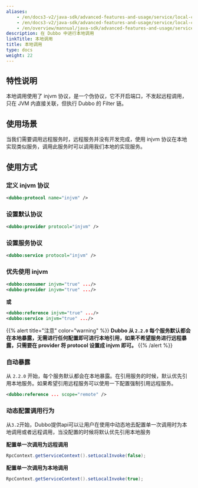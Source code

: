 ```yaml
---
aliases:
    - /en/docs3-v2/java-sdk/advanced-features-and-usage/service/local-call/
    - /en/docs3-v2/java-sdk/advanced-features-and-usage/service/local-call/
    - /en/overview/mannual/java-sdk/advanced-features-and-usage/service/local-call/
description: 在 Dubbo 中进行本地调用
linkTitle: 本地调用
title: 本地调用
type: docs
weight: 22
---
```


## 特性说明
本地调用使用了 injvm 协议，是一个伪协议，它不开启端口，不发起远程调用，只在 JVM 内直接关联，但执行 Dubbo 的 Filter 链。

## 使用场景

当我们需要调用远程服务时，远程服务并没有开发完成，使用 injvm 协议在本地实现类似服务，调用此服务时可以调用我们本地的实现服务。

## 使用方式

### 定义 injvm 协议
```xml
<dubbo:protocol name="injvm" />
```

### 设置默认协议

```xml
<dubbo:provider protocol="injvm" />
```

### 设置服务协议

```xml
<dubbo:service protocol="injvm" />
```

### 优先使用 injvm

```xml
<dubbo:consumer injvm="true" .../>
<dubbo:provider injvm="true" .../>
```

**或**

```xml
<dubbo:reference injvm="true" .../>
<dubbo:service injvm="true" .../>
```

{{% alert title="注意" color="warning" %}}
**Dubbo 从 `2.2.0` 每个服务默认都会在本地暴露，无需进行任何配置即可进行本地引用，如果不希望服务进行远程暴露，只需要在 provider 将 protocol 设置成 injvm 即可。**
{{% /alert %}}


### 自动暴露

从 `2.2.0` 开始，每个服务默认都会在本地暴露。在引用服务的时候，默认优先引用本地服务。如果希望引用远程服务可以使用一下配置强制引用远程服务。

```xml
<dubbo:reference ... scope="remote" />
```


### 动态配置调用行为

从`3.2`开始，Dubbo提供api可以让用户在使用中动态地去配置单一次调用时为本地调用或者远程调用，当没配置的时候将默认优先引用本地服务

**配置单一次调用为远程调用**

```java
RpcContext.getServiceContext().setLocalInvoke(false);
```

**配置单一次调用为本地调用**

```java
RpcContext.getServiceContext().setLocalInvoke(true);
```

